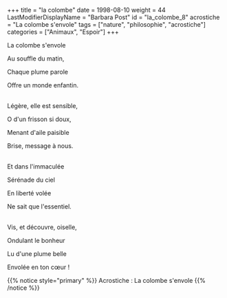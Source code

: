 +++
title = "la colombe"
date = 1998-08-10
weight = 44
LastModifierDisplayName = "Barbara Post"
id = "la_colombe_8"
acrostiche = "La colombe s'envole"
tags = ["nature", "philosophie", "acrostiche"]
categories = ["Animaux", "Espoir"]
+++

La colombe s'envole

Au souffle du matin,

Chaque plume parole

Offre un monde enfantin.

 \
Légère, elle est sensible,

O d'un frisson si doux,

Menant d'aile paisible

Brise, message à nous.

 \
Et dans l'immaculée

Sérénade du ciel

En liberté volée

Ne sait que l'essentiel.

 \
Vis, et découvre, oiselle,

Ondulant le bonheur

Lu d'une plume belle

Envolée en ton cœur !

{{% notice style="primary" %}}
Acrostiche : La colombe s'envole
{{% /notice %}}
